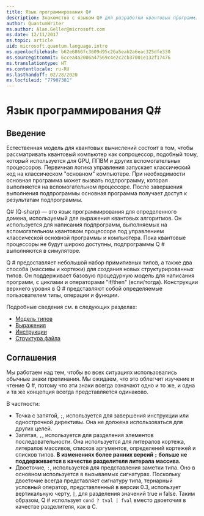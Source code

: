 ```yaml
---
title: Язык программирования Q#
description: Знакомство с языком Q# для разработки квантовых программ.
author: QuantumWriter
ms.author: Alan.Geller@microsoft.com
ms.date: 12/11/2017
ms.topic: article
uid: microsoft.quantum.language.intro
ms.openlocfilehash: b62e6866fc3609d95c26a5eab2a6eac325dfe330
ms.sourcegitcommit: 6ccea4a2006a47569c4e2c2cb37001e132f17476
ms.translationtype: HT
ms.contentlocale: ru-RU
ms.lasthandoff: 02/28/2020
ms.locfileid: "77907381"
---
```

# <a name="the-q-programming-language"></a>Язык программирования Q#

## <a name="introduction"></a>Введение

Естественная модель для квантовых вычислений состоит в том, чтобы рассматривать квантовый компьютер как сопроцессор, подобный тому, который используется для GPU, ППВМ и других вспомогательных процессоров.
Первичная логика управления запускает классический код на классическом "основном" компьютере.
При необходимости основная программа может вызвать подпрограмму, которая выполняется на вспомогательном процессоре.
После завершения выполнения подпрограммы основная программа получает доступ к результатам подпрограммы.

Q# (Q-sharp) — это язык программирования для определенного домена, используемый для выражения квантовых алгоритмов.
Он используется для написания подпрограмм, выполняемых на вспомогательном квантовом процессоре под управлением классической основной программы и компьютера.
Пока квантовые процессоры не будут широко доступны, подпрограммы Q # выполняются в симуляторе.

Q # предоставляет небольшой набор примитивных типов, а также два способа (массивы и кортежи) для создания новых структурированных типов.
Он поддерживает базовую процедурную модель для написания программ, с циклами и операторами "if/then" (если/тогда).
Конструкции верхнего уровня в Q # представляют собой определяемые пользователем типы, операции и функции.

Подробные сведения см. в следующих разделах:
- [Модель типов](xref:microsoft.quantum.language.type-model)
- [Выражения](xref:microsoft.quantum.language.expressions)
- [Инструкции](xref:microsoft.quantum.language.statements)
- [Структура файла](xref:microsoft.quantum.language.file-structure)

## <a name="conventions"></a>Соглашения

Мы работаем над тем, чтобы во всех ситуациях использовались обычные знаки препинания.
Мы ожидаем, что это облегчит изучение и чтение Q #, потому что эти знаки всегда означают одно и то же, и одна и та же концепция всегда представляется одинаково.

В частности:

- Точка с запятой, `;`, используется для завершения инструкции или однострочной директивы.
  Она не должена использоваться для других целей.
- Запятая, `,`, используется для разделения элементов последовательности. Она используется для литералов кортежа, литералов массивов, списков аргументов, определений кортежей и списков типов. **В изменениях более ранних версий `;` больше не поддерживается в качестве разделителя литерала массива.**
- Двоеточие, `:`, используется для представления заметки типа. Оно в основном используется в вызываемых сигнатурах.
  Поскольку двоеточие всегда представляет сигнатуру типа, тернарный условный оператор, представленный в версии 0.3, использует вертикальную черту, `|`, для разделения значений true и false. Таким образом, Q # использует `cond ? tval | fval` вместо двоеточия в качестве разделителя, как в C.
  
